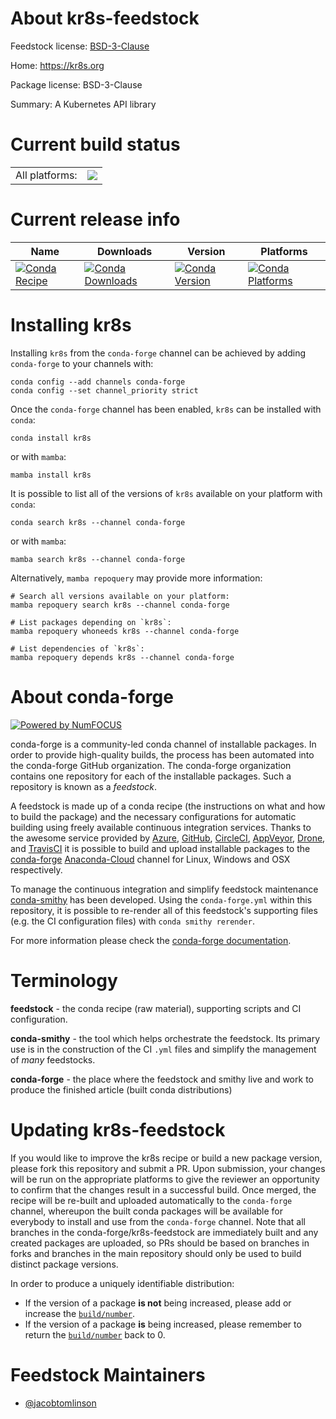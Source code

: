 About kr8s-feedstock
====================

Feedstock license: [BSD-3-Clause](https://github.com/conda-forge/kr8s-feedstock/blob/main/LICENSE.txt)

Home: https://kr8s.org

Package license: BSD-3-Clause

Summary: A Kubernetes API library

Current build status
====================


<table><tr><td>All platforms:</td>
    <td>
      <a href="https://dev.azure.com/conda-forge/feedstock-builds/_build/latest?definitionId=19672&branchName=main">
        <img src="https://dev.azure.com/conda-forge/feedstock-builds/_apis/build/status/kr8s-feedstock?branchName=main">
      </a>
    </td>
  </tr>
</table>

Current release info
====================

| Name | Downloads | Version | Platforms |
| --- | --- | --- | --- |
| [![Conda Recipe](https://img.shields.io/badge/recipe-kr8s-green.svg)](https://anaconda.org/conda-forge/kr8s) | [![Conda Downloads](https://img.shields.io/conda/dn/conda-forge/kr8s.svg)](https://anaconda.org/conda-forge/kr8s) | [![Conda Version](https://img.shields.io/conda/vn/conda-forge/kr8s.svg)](https://anaconda.org/conda-forge/kr8s) | [![Conda Platforms](https://img.shields.io/conda/pn/conda-forge/kr8s.svg)](https://anaconda.org/conda-forge/kr8s) |

Installing kr8s
===============

Installing `kr8s` from the `conda-forge` channel can be achieved by adding `conda-forge` to your channels with:

```
conda config --add channels conda-forge
conda config --set channel_priority strict
```

Once the `conda-forge` channel has been enabled, `kr8s` can be installed with `conda`:

```
conda install kr8s
```

or with `mamba`:

```
mamba install kr8s
```

It is possible to list all of the versions of `kr8s` available on your platform with `conda`:

```
conda search kr8s --channel conda-forge
```

or with `mamba`:

```
mamba search kr8s --channel conda-forge
```

Alternatively, `mamba repoquery` may provide more information:

```
# Search all versions available on your platform:
mamba repoquery search kr8s --channel conda-forge

# List packages depending on `kr8s`:
mamba repoquery whoneeds kr8s --channel conda-forge

# List dependencies of `kr8s`:
mamba repoquery depends kr8s --channel conda-forge
```


About conda-forge
=================

[![Powered by
NumFOCUS](https://img.shields.io/badge/powered%20by-NumFOCUS-orange.svg?style=flat&colorA=E1523D&colorB=007D8A)](https://numfocus.org)

conda-forge is a community-led conda channel of installable packages.
In order to provide high-quality builds, the process has been automated into the
conda-forge GitHub organization. The conda-forge organization contains one repository
for each of the installable packages. Such a repository is known as a *feedstock*.

A feedstock is made up of a conda recipe (the instructions on what and how to build
the package) and the necessary configurations for automatic building using freely
available continuous integration services. Thanks to the awesome service provided by
[Azure](https://azure.microsoft.com/en-us/services/devops/), [GitHub](https://github.com/),
[CircleCI](https://circleci.com/), [AppVeyor](https://www.appveyor.com/),
[Drone](https://cloud.drone.io/welcome), and [TravisCI](https://travis-ci.com/)
it is possible to build and upload installable packages to the
[conda-forge](https://anaconda.org/conda-forge) [Anaconda-Cloud](https://anaconda.org/)
channel for Linux, Windows and OSX respectively.

To manage the continuous integration and simplify feedstock maintenance
[conda-smithy](https://github.com/conda-forge/conda-smithy) has been developed.
Using the ``conda-forge.yml`` within this repository, it is possible to re-render all of
this feedstock's supporting files (e.g. the CI configuration files) with ``conda smithy rerender``.

For more information please check the [conda-forge documentation](https://conda-forge.org/docs/).

Terminology
===========

**feedstock** - the conda recipe (raw material), supporting scripts and CI configuration.

**conda-smithy** - the tool which helps orchestrate the feedstock.
                   Its primary use is in the construction of the CI ``.yml`` files
                   and simplify the management of *many* feedstocks.

**conda-forge** - the place where the feedstock and smithy live and work to
                  produce the finished article (built conda distributions)


Updating kr8s-feedstock
=======================

If you would like to improve the kr8s recipe or build a new
package version, please fork this repository and submit a PR. Upon submission,
your changes will be run on the appropriate platforms to give the reviewer an
opportunity to confirm that the changes result in a successful build. Once
merged, the recipe will be re-built and uploaded automatically to the
`conda-forge` channel, whereupon the built conda packages will be available for
everybody to install and use from the `conda-forge` channel.
Note that all branches in the conda-forge/kr8s-feedstock are
immediately built and any created packages are uploaded, so PRs should be based
on branches in forks and branches in the main repository should only be used to
build distinct package versions.

In order to produce a uniquely identifiable distribution:
 * If the version of a package **is not** being increased, please add or increase
   the [``build/number``](https://docs.conda.io/projects/conda-build/en/latest/resources/define-metadata.html#build-number-and-string).
 * If the version of a package **is** being increased, please remember to return
   the [``build/number``](https://docs.conda.io/projects/conda-build/en/latest/resources/define-metadata.html#build-number-and-string)
   back to 0.

Feedstock Maintainers
=====================

* [@jacobtomlinson](https://github.com/jacobtomlinson/)

